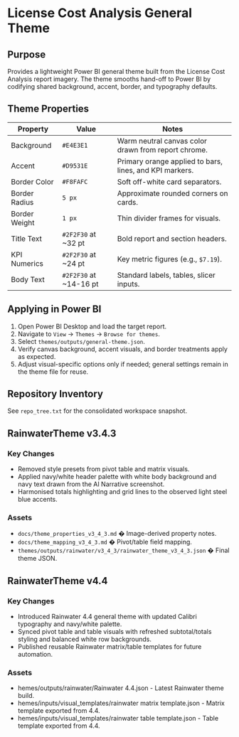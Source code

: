# License Cost Analysis General Theme

## Purpose
Provides a lightweight Power BI general theme built from the License Cost Analysis report imagery. The theme smooths hand-off to Power BI by codifying shared background, accent, border, and typography defaults.

## Theme Properties
| Property | Value | Notes |
| --- | --- | --- |
| Background | `#E4E3E1` | Warm neutral canvas color drawn from report chrome. |
| Accent | `#D9531E` | Primary orange applied to bars, lines, and KPI markers. |
| Border Color | `#F8FAFC` | Soft off-white card separators. |
| Border Radius | `5 px` | Approximate rounded corners on cards. |
| Border Weight | `1 px` | Thin divider frames for visuals. |
| Title Text | `#2F2F30` at ~32 pt | Bold report and section headers. |
| KPI Numerics | `#2F2F30` at ~24 pt | Key metric figures (e.g., `$7.19`). |
| Body Text | `#2F2F30` at ~14-16 pt | Standard labels, tables, slicer inputs. |

## Applying in Power BI
1. Open Power BI Desktop and load the target report.
2. Navigate to `View` -> `Themes` -> `Browse for themes`.
3. Select `themes/outputs/general-theme.json`.
4. Verify canvas background, accent visuals, and border treatments apply as expected.
5. Adjust visual-specific options only if needed; general settings remain in the theme file for reuse.

## Repository Inventory

See `repo_tree.txt` for the consolidated workspace snapshot.

## RainwaterTheme v3.4.3

### Key Changes
- Removed style presets from pivot table and matrix visuals.
- Applied navy/white header palette with white body background and navy text drawn from the AI Narrative screenshot.
- Harmonised totals highlighting and grid lines to the observed light steel blue accents.

### Assets
- `docs/theme_properties_v3_4_3.md` � Image-derived property notes.
- `docs/theme_mapping_v3_4_3.md` � Pivot/table field mapping.
- `themes/outputs/rainwater/v3_4_3/rainwater_theme_v3_4_3.json` � Final theme JSON.

## RainwaterTheme v4.4

### Key Changes
- Introduced Rainwater 4.4 general theme with updated Calibri typography and navy/white palette.
- Synced pivot table and table visuals with refreshed subtotal/totals styling and balanced white row backgrounds.
- Published reusable Rainwater matrix/table templates for future automation.

### Assets
- 	hemes/outputs/rainwater/Rainwater 4.4.json - Latest Rainwater theme build.
- 	hemes/inputs/visual_templates/rainwater matrix template.json - Matrix template exported from 4.4.
- 	hemes/inputs/visual_templates/rainwater table template.json - Table template exported from 4.4.

